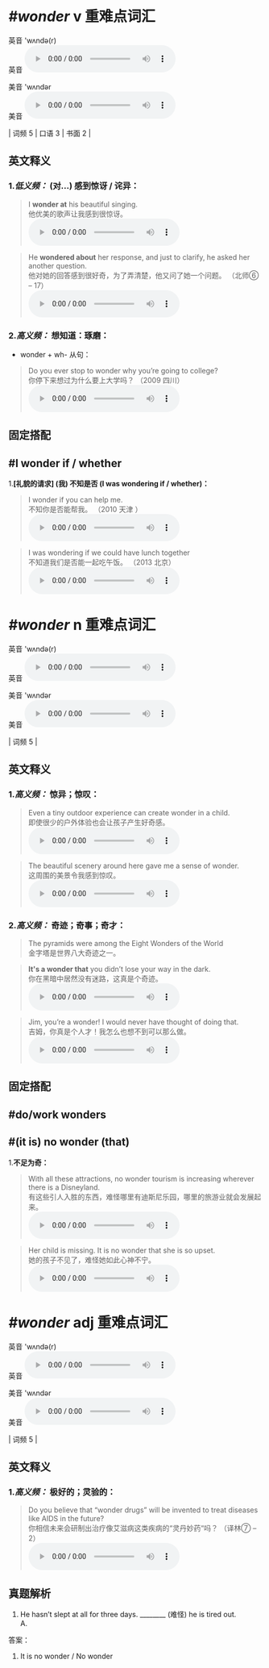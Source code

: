 # ***\#wonder*** v  重难点词汇
英音 'wʌndə(r)  
英音
<audio src="./media/wonder-B.aac" controls="controls"></audio>

美音 'wʌndər  
美音
<audio src="./media/wonder.aac" controls="controls"></audio>



| 词频 5 | 口语 3 | 书面 2 |  

英文释义
---
### 1.*低义频：* **(对...) 感到惊讶 / 诧异：**  

 > I **wonder at** his beautiful singing.   
 > 他优美的歌声让我感到很惊讶。    
<audio src="./media/1-wonder.aac" controls="controls"></audio>

 > He **wondered about** her response, and just to clarify, he asked her another question.   
 > 他对她的回答感到很好奇，为了弄清楚，他又问了她一个问题。  （北师⑥ – 17）  
<audio src="./media/2-wonder.aac" controls="controls"></audio>

### 2.*高义频：* **想知道：琢磨：**  

- wonder + wh- 从句：

 > Do you ever stop to wonder why you’re going to college?  
 > 你停下来想过为什么要上大学吗？  （2009 四川）  
<audio src="./media/4-wonder.aac" controls="controls"></audio>


固定搭配
---
## \#I wonder if / whether
1.**[礼貌的请求] (我) 不知是否 (I was wondering if / whether)：**  

 > I wonder if you can help me.  
 > 不知你是否能帮我。  （2010 天津 ）  
<audio src="./media/5-wonder.aac" controls="controls"></audio>

 > I was wondering if we could have lunch together  
 > 不知道我们是否能一起吃午饭。  （2013 北京）  
<audio src="./media/wonder-I was wondering if we .aac" controls="controls"></audio>


# ***\#wonder*** n  重难点词汇
英音 'wʌndə(r)  
英音
<audio src="./media/wonder-B.aac" controls="controls"></audio>

美音 'wʌndər  
美音
<audio src="./media/wonder.aac" controls="controls"></audio>



| 词频 5 |  

英文释义
---
### 1.*高义频：* **惊异；惊叹：**  

 > Even a tiny outdoor experience can create wonder in a child.   
 > 即使很少的户外体验也会让孩子产生好奇感。    
<audio src="./media/6-wonder.aac" controls="controls"></audio>

 > The beautiful scenery around here gave me a sense of wonder.  
 > 这周围的美景令我感到惊叹。    
<audio src="./media/7-wonder.aac" controls="controls"></audio>

### 2.*高义频：* **奇迹；奇事；奇才：**  

 > The pyramids were among the Eight  Wonders of the World  
 > 金字塔是世界八大奇迹之一。    

 > **It's a wonder that** you didn’t lose your way in the dark.   
 > 你在黑暗中居然没有迷路，这真是个奇迹。    
<audio src="./media/9-wonder.aac" controls="controls"></audio>

 > Jim, you’re a wonder! I would never have thought of doing that.   
 > 吉姆，你真是个人才！我怎么也想不到可以那么做。    
<audio src="./media/10-wonder.aac" controls="controls"></audio>


固定搭配
---
## \#do/work wonders
## \#(it is) no wonder (that)
1.**不足为奇：**  

 > With all these attractions, no wonder tourism is increasing wherever there is a Disneyland.   
 > 有这些引人入胜的东西，难怪哪里有迪斯尼乐园，哪里的旅游业就会发展起来。    
<audio src="./media/12-wonder.aac" controls="controls"></audio>

 > Her child is missing. It is no wonder that she is so upset.  
 > 她的孩子不见了，难怪她如此心神不宁。    
<audio src="./media/13-wonder.aac" controls="controls"></audio>


# ***\#wonder*** adj  重难点词汇
英音 'wʌndə(r)  
英音
<audio src="./media/wonder-B.aac" controls="controls"></audio>

美音 'wʌndər  
美音
<audio src="./media/wonder.aac" controls="controls"></audio>



| 词频 5 |  

英文释义
---
### 1.*高义频：* **极好的；灵验的：**  

 > Do you believe that “wonder drugs” will be invented to treat diseases like AIDS in the future?  
 > 你相信未来会研制出治疗像艾滋病这类疾病的“灵丹妙药“吗？  （译林⑦ – 2）  
<audio src="./media/11-wonder.aac" controls="controls"></audio>


真题解析
---
1. He hasn’t slept at all for three days. ________ (难怪) he is tired out.  
A.	  

答案：
1. It is no wonder / No wonder  

